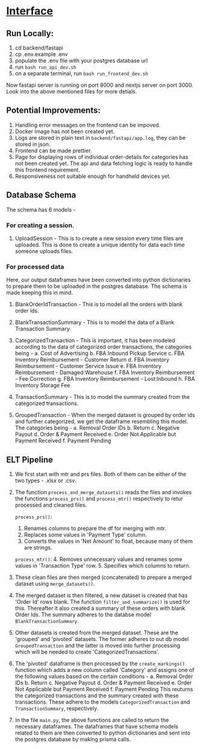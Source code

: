 # [Interface](https://interface.raunak42.in)

## Run Locally:

1. cd backend/fastapi
2. cp .env.example .env
3. populate the .env file with your postgres database url
4. run `bash run_api_dev.sh`
5. on a separate terminal, run `bash run_frontend_dev.sh`

Now fastapi server is running on port 8000 and nextjs server on port 3000.
Look into the above mentioned files for more detials.

## Potential Improvements:

1. Handling error messages on the frontend can be impoved.
2. Docker image has not been created yet.
3. Logs are stored in plain text in `backend/fastapi/app.log`, they can be stored in json.
4. Frontend can be made prettier.
5. Page for displaying rows of individual order-details for categories has not been created yet. The api and data fetching logic is ready to handle this frontend requirement.
6. Responsiveness not suitable enough for handheld devices yet.

## Database Schema

The schema has 6 models - 

### For creating a session.
1. UploadSession - This is to create a new session every time files are uploaded. This is done to create a unique identity for data each time someone uploads files.
   
### For processed data
Here, our output dataframes have been converted into python dictionaries to prepare them to be uploaded in the postgres database. The schema is made keeping this in mind.

1. BlankOrderIdTransaction - This is to model all the orders with blank order ids.
   
2. BlankTransactionSummary - This is to model the data of a Blank Transaction Summary.
   
3. CategorizedTransaction - This is important, it has been modeled according to the data of categorized order transactions, the categories being - 
  a. Cost of Advertising
  b. FBA Inbound Pickup Service
  c. FBA Inventory Reimbursement - Customer Return
  d. FBA Inventory Reimbursement - Customer Service Issue
  e. FBA Inventory Reimbursement - Damaged:Warehouse
  f. FBA Inventory Reimbursement - Fee Correction
  g. FBA Inventory Reimbursement - Lost:Inbound
  h. FBA Inventory Storage Fee

4. TransactionSummary - This is to model the summary created from the categorized transactions.
5. GroupedTransaction - When the merged dataset is grouped by order ids and further categorized, we get the dataframe resembling this model. The categories being - 
  a. Removal Order IDs
  b. Return
  c. Negative Payout
  d. Order & Payment Received
  e. Order Not Applicable but Payment Received
  f. Payment Pending


## ELT Pipeline

1. We first start with mtr and prs files. Both of them can be either of the two types - .xlsx or .csv.
   
2. The function `process_and_merge_datasets()` reads the files and invokes the functions `process_prs()` and `process_mtr()` respectively to retur processed and cleaned files.
   
   `process_prs()`: 
   1. Renames columns to prepare the df for merging with mtr.
   2. Replaces some values in 'Payment Type' column.
   3. Converts the values in 'Net Amount' to float, because many of them are strings.
   
   `process_mtr()`:
   4. Removes unnecessary values and renames some values in 'Transaction Type' row.
   5. Specifies which columns to return.
   
3. These clean files are then merged (concatenated) to prepare a merged dataset using `merge_datasets()`. 
4. The merged dataset is then filtered, a new dataset is created that has 'Order Id' rows blank. The function `filter_and_summarize()` is used for this. Thereafter it also created a summary of these orders with blank Order Ids. The summary adheres to the databse model `BlankTransactionSummary`.
5. Other datasets is created from the merged dataset. These are the 'grouped' and 'pivoted' datasets. The former adheres to out db model `GroupedTransaction` and the latter is moved into further processing which will be needed to create 'CategorizedTransactions'.
6. The 'pivoted' dataframe is then processed by the `create_markings()` function which adds a new column called 'Category' and assigns one of the following values based on the certain conditions - 
  a. Removal Order IDs
  b. Return
  c. Negative Payout
  d. Order & Payment Received
  e. Order Not Applicable but Payment Received
  f. Payment Pending
This reuturns the categorized transactions and the summary created with these transactions. These adhere to the models `CategorizedTransaction` and `TransactionSummary`, respectively.

7. In the file `main.py`, the above functions are called to return the necessary dataframes. The dataframes that have schema models related to them are then converted to python dictionaries and sent into the postgres database by making prisma calls.

